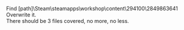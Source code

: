 Find [path]\Steam\steamapps\workshop\content\294100\2849863641  
Overwrite it.  
There should be 3 files covered, no more, no less.

